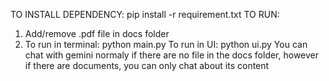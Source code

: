 TO INSTALL DEPENDENCY:
                          pip install -r requirement.txt
TO RUN: 
1. Add/remove .pdf file in docs folder
2. To run in terminal: python main.py
   To run in UI: python ui.py
   You can chat with gemini normaly if there are no file in the docs folder, however if there are documents, you can only chat about its content

